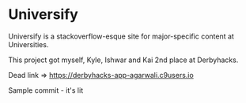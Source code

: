 # Universify

Universify is a stackoverflow-esque site for major-specific content at Universities.

This project got myself, Kyle, Ishwar and Kai 2nd place at Derbyhacks.

Dead link => https://derbyhacks-app-agarwali.c9users.io

Sample commit - it's lit
